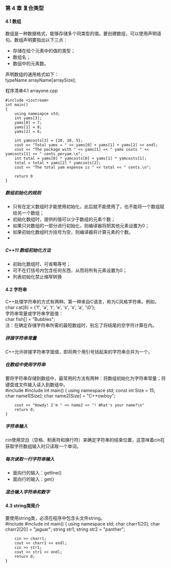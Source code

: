 ### 第 4 章  复合类型
#### 4.1  数组
数组是一种数据格式，能够存储多个同类型的值。要创建数组，可以使用声明语句。数组声明要指出以下三点：
- 存储在给个元素中的值的类型；
- 数组名；
- 数组中的元素数。
  
声明数组的通用格式如下：  
typeName arrayName[arraySize];

程序清单4.1 arrayone.cpp  
  
    #include <iostream>
    int main()
    {
        using namesapce std;
        int yams[3];
        yams[0] = 7;
        yams[1] = 8;
        yams[2] = 6;

        int yamcosts[3] = {20, 30, 5};
        cout << "Total yams = " << yams[0] + yams[1] + yams[2] << endl;
        cout << "The package with " << yams[1] << " yams costs " << yamcosts[1] << " cents peryam.\n";
        int total = yams[0] * yamcosts[0] + yams[1] * yamcosts[1];
        total = total + yams[2] * yamcsots[2];
        cout << "The total yam expense is " << total << " cents.\n";

        return 0
    }

##### 数组初始化的规则

- 只有在定义数组时才能使用初始化，此后就不能使用了，也不能将一个数组赋给另一个数组；
- 初始化数组时，提供的值可以少于数组的元素个数；
- 如果只对数组的一部分进行初始化，则编译器将把其他元素设置为0；
- 如果初始化数组时方括号为空，则编译器将计算元素的个数。
- 
##### C++11 数组初始化方法

- 初始化数组时，可省略等号；
- 可不在打括号内包含任何东西，从而将所有元素设置为0；
- 列表初始化禁止缩窄转换

#### 4.2 字符串  
C++处理字符串的方式有两种。第一种来自C语言，称为C风格字符串。例如，  
    char cat[8] = {'f', 'a', 't', 'e', 's', 's', 'a', '\0'};  
字符串常量或字符串字面值：  
    char fish[] = "Bubbles";  
注：在确定存储字符串所需的最短数组时，别忘了将结尾的空字符计算在内。

##### 拼接字符串常量  
C++允许拼接字符串字面值，即将两个用引号括起来的字符串合并为一个。  

##### 在数组中使用字符串  
要将字符串存储到数组中，最常用的方法有两种：将数组初始化为字符串常量；将键盘或文件输入读入到数组中。   
    #include <iostream>
    #include <cstring>
    int main()
    {
        using namespace std;
        const int Size = 15;
        char name1[Size];
        char name2[Size] = "C++owboy";

        cout << "Howdy! I'm " << name2 << "! What's your name?\n"
        return 0;
    }

##### 字符串输入  
cin使用空白（空格、制表符和换行符）来确定字符串的结束位置，这意味着cin在获取字符数组输入时只读取一个单词。   

##### 每次读取一行字符串输入   
- 面向行的输入：getline()
- 面向行的输入：get()

##### 混合输入字符串和数字  

#### 4.3 string类简介  
要使用string类，必须在程序中包含头文件string。  
    #include <iostream>
    #include <string>
    int main()
    {
        using namespace std;
        char charr1[20];
        char charr2[20] = "jaguar";
        string str1;
        string str2 = "panther";

        cin >> charr1;
        cout << charr1 << endl;
        cin >> str1;
        cout << str1 << endl;
        return 0;
    }

